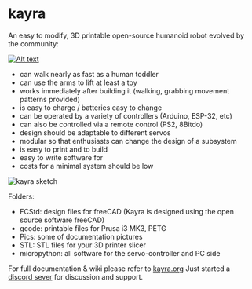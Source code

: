 # kayra
An easy to modify, 3D printable open-source humanoid robot evolved by the community:

[![Alt text](https://img.youtube.com/vi/ZpM4JqCai9M/0.jpg)](https://youtu.be/ZpM4JqCai9M)

- can walk nearly as fast as a human toddler
- can use the arms to lift at least a toy
- works immediately after building it (walking, grabbing movement patterns provided)
- is easy to charge / batteries easy to change
- can be operated by a variety of controllers (Arduino, ESP-32, etc)
- can also be controlled via a remote control (PS2, 8Bitdo)
- design should be adaptable to different servos
- modular so that enthusiasts can change the design of a subsystem
- is easy to print and to build
- easy to write software for
- costs for a minimal system should be low

![kayra sketch](https://kayra.org/20220913_182733.jpg)

Folders:
- FCStd: design files for freeCAD (Kayra is designed using the open source software freeCAD)
- gcode: printable files for Prusa i3 MK3, PETG
- Pics: some of documentation pictures
- STL: STL files for your 3D printer slicer 
- micropython: all software for the servo-controller and PC side

For full documentation & wiki please refer to [kayra.org](https://kayra.org)
Just started a [discord sever](https://discord.gg/BEGypnqF74) for discussion and support.


